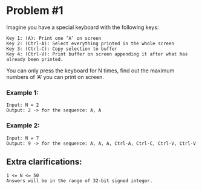 # Problem #1

Imagine you have a special keyboard with the following keys:

    Key 1: (A): Print one ‘A’ on screen
    Key 2: (Ctrl-A): Select everything printed in the whole screen
    Key 3: (Ctrl-C): Copy selection to buffer
    Key 4: (Ctrl-V): Print buffer on screen appending it after what has already been printed.

You can only press the keyboard for N times, find out the maximum numbers of ‘A’ you can print on screen.

### Example 1:

    Input: N = 2
    Output: 2 -> for the sequence: A, A

### Example 2:

    Input: N = 7
    Output: 9 -> for the sequence: A, A, A, Ctrl-A, Ctrl-C, Ctrl-V, Ctrl-V

## Extra clarifications:

    1 <= N <= 50
    Answers will be in the range of 32-bit signed integer.
